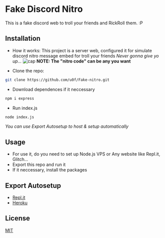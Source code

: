 # Fake Discord Nitro

This is a fake discord web to troll your friends and RickRoll them. :P

## Installation

- How it works: This project is a server web, configured it for simulate discord nitro message embed for troll your friends *Never gonna give yo up...*
![cap](https://whoasked.lol/i/90d57efe.png)
**NOTE: The "nitro code" can be any you want**

- Clone the repo: 
```sh
git clone https://github.com/u0f/Fake-nitro.git
```

- Download dependences if it neccessary
```sh
npm i express
```
- Run index.js
```sh
node index.js
```

*You can use Export Autosetup to host & setup automatically*
## Usage
- For use it, do you need to set up Node.js VPS or Any website like Repl.it, Glitch...
- Export this repo and run it 
- If it neccessary, install the packages

## Export Autosetup
- [Repl.it](https://repl.it/github/u0f/Fake-nitro)
- [Heroku](https://heroku.com/deploy?template=https://github.com/u0f/Fake-nitro)


## License
[MIT](https://choosealicense.com/licenses/mit/)